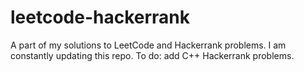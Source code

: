 # leetcode-hackerrank
A part of my solutions to LeetCode and Hackerrank problems. I am constantly updating this repo.
To do: add C++ Hackerrank problems.
